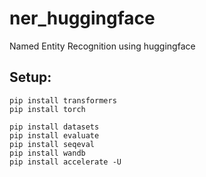 # ner_huggingface
Named Entity Recognition using huggingface 


## Setup:

```
pip install transformers
pip install torch

pip install datasets 
pip install evaluate 
pip install seqeval
pip install wandb
pip install accelerate -U
```
